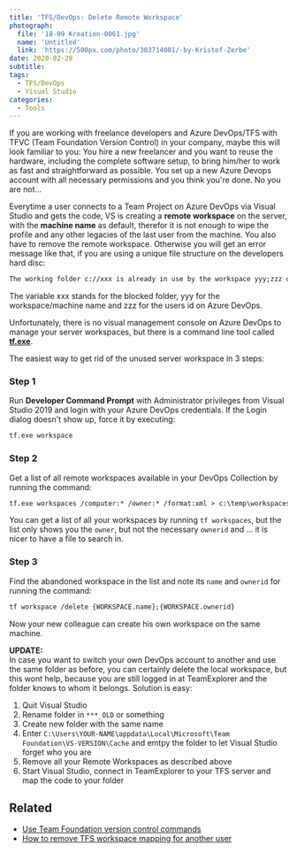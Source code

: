```yaml
---
title: 'TFS/DevOps: Delete Remote Workspace'
photograph:
  file: '18-09 Kroatien-0061.jpg'
  name: 'Untitled'
  link: 'https://500px.com/photo/303714001/-by-Kristof-Zerbe'
date: 2020-02-28
subtitle: 
tags:
  - TFS/DevOps
  - Visual Studio
categories:
  - Tools
---
```


If you are working with freelance developers and Azure DevOps/TFS with TFVC (Team Foundation Version Control) in your company, maybe this will look familiar to you: You hire a new freelancer and you want to reuse the hardware, including the complete software setup, to bring him/her to work as fast and straightforward as possible. You set up a new Azure Devops account with all necessary permissions and you think you're done. No you are not...
<!-- more -->

Everytime a user connects to a Team Project on Azure DevOps via Visual Studio and gets the code, VS is creating a **remote workspace** on the server, with the **machine name** as default, therefor it is not enough to wipe the profile and any other legacies of the last user from the machine. You also have to remove the remote workspace. Otherwise you will get an error message like that, if you are using a unique file structure on the developers hard disc:

```txt
The working folder c://xxx is already in use by the workspace yyy;zzz on computer yyy
```

The variable xxx stands for the blocked folder, yyy for the workspace/machine name and zzz for the users id on Azure DevOps.

Unfortunately, there is no visual management console on Azure DevOps to manage your server workspaces, but there is a command line tool called **[tf.exe](https://docs.microsoft.com/en-us/azure/devops/repos/tfvc/use-team-foundation-version-control-commands?view=azure-devops)**.

The easiest way to get rid of the unused server workspace in 3 steps:

### Step 1

Run **Developer Command Prompt** with Administrator privileges from Visual Studio 2019 and login with your Azure DevOps credentials. If the Login dialog doesn't show up, force it by executing:

```txt
tf.exe workspace
```

### Step 2

Get a list of all remote workspaces available in your DevOps Collection by running the command:

```txt
tf.exe workspaces /computer:* /owner:* /format:xml > c:\temp\workspaces.xml
```

You can get a list of all your workspaces by running ``tf workspaces``, but the list only shows you the ``owner``, but not the necessary ``ownerid`` and ... it is nicer to have a file to search in.

### Step 3

Find the abandoned workspace in the list and note its ``name`` and  ``ownerid`` for running the command:

```txt
tf workspace /delete {WORKSPACE.name};{WORKSPACE.ownerid}
```

Now your new colleague can create his own workspace on the same machine.

**UPDATE:**  
In case you want to switch your own DevOps account to another and use the same folder as before, you can certainly delete the local workspace, but this wont help, because you are still logged in at TeamExplorer and the folder knows to whom it belongs. Solution is easy:

1. Quit Visual Studio
2. Rename folder in ``***_OLD`` or something
3. Create new folder with the same name
4. Enter ``C:\Users\YOUR-NAME\appdata\Local\Microsoft\Team Foundation\VS-VERSION\Cache`` and emtpy the folder to let Visual Studio forget who you are
5. Remove all your Remote Workspaces as described above
6. Start Visual Studio, connect in TeamExplorer to your TFS server and map the code to your folder

## Related
* [Use Team Foundation version control commands](https://docs.microsoft.com/en-us/azure/devops/repos/tfvc/use-team-foundation-version-control-commands?view=azure-devops)
* [How to remove TFS workspace mapping for another user
](https://stackoverflow.com/questions/28298771/how-to-remove-tfs-workspace-mapping-for-another-user/28299407)
